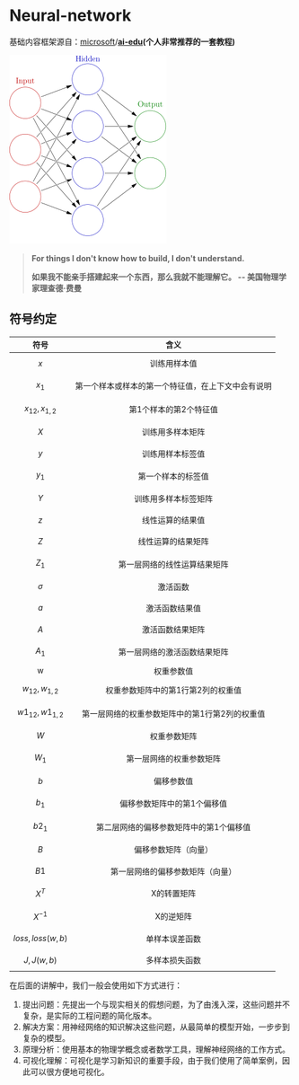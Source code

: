 # Neural-network

基础内容框架源自：[microsoft](https://github.com/microsoft)/[**ai-edu**](https://github.com/microsoft/ai-edu)**\(个人非常推荐的一套教程\)**

![](.gitbook/assets/image%20%2832%29.png)

> **For things I don't know how to build, I don't understand.**
>
> **如果我不能亲手搭建起来一个东西，那么我就不能理解它。 -- 美国物理学家理查德·费曼**

## 符号约定

| 符号 | 含义 |
| :---: | :---: |
| $$x$$ | 训练用样本值 |
| $$x_{1}$$ | 第一个样本或样本的第一个特征值，在上下文中会有说明 |
| $$x_{12},x_{1,2}$$ | 第1个样本的第2个特征值 |
| $$X$$ | 训练用多样本矩阵 |
| $$y$$ | 训练用样本标签值 |
| $$y_1$$ | 第一个样本的标签值 |
| $$Y$$ | 训练用多样本标签矩阵 |
| $$z$$ | 线性运算的结果值 |
| $$Z$$ | 线性运算的结果矩阵 |
| $$Z_1$$ | 第一层网络的线性运算结果矩阵 |
| $$σ$$ | 激活函数 |
| $$a$$ | 激活函数结果值 |
| $$A$$ | 激活函数结果矩阵 |
| $$A_1$$ | 第一层网络的激活函数结果矩阵 |
| w | 权重参数值 |
| $$w_{12},w_{1,2}$$ | 权重参数矩阵中的第1行第2列的权重值 |
| $$w1_{12},w1_{1,2}$$ | 第一层网络的权重参数矩阵中的第1行第2列的权重值 |
| $$W$$ | 权重参数矩阵 |
| $$W_1$$ | 第一层网络的权重参数矩阵 |
| $$b$$ | 偏移参数值 |
| $$b_1$$ | 偏移参数矩阵中的第1个偏移值 |
| $$b2_1$$ | 第二层网络的偏移参数矩阵中的第1个偏移值 |
| $$B$$ | 偏移参数矩阵（向量） |
| $$B1$$ | 第一层网络的偏移参数矩阵（向量） |
| $$X^T$$ | X的转置矩阵 |
| $$X^{−1}$$ | X的逆矩阵 |
| $$loss,loss(w,b)$$ | 单样本误差函数 |
| $$J,J(w,b)$$ | 多样本损失函数 |

在后面的讲解中，我们一般会使用如下方式进行：

1. 提出问题：先提出一个与现实相关的假想问题，为了由浅入深，这些问题并不复杂，是实际的工程问题的简化版本。
2. 解决方案：用神经网络的知识解决这些问题，从最简单的模型开始，一步步到复杂的模型。
3. 原理分析：使用基本的物理学概念或者数学工具，理解神经网络的工作方式。
4. 可视化理解：可视化是学习新知识的重要手段，由于我们使用了简单案例，因此可以很方便地可视化。

